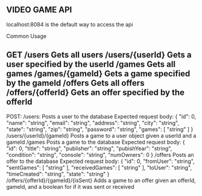 VIDEO GAME API
----------------------------------------------------------------------------
localhost:8084 is the default way to access the api

Common Usage

  GET
    /users
      Gets all users
    /users/{userId}
      Gets a user specified by the userId
    /games
      Gets all games
    /games/{gameId}
      Gets a game specified by the gameId
    /offers
      Gets all offers
    /offers/{offerId}
      Gets an offer specified by the offerId
-------------------------------------------------------------
  POST:
    /users:
      Posts a user to the database
      Expected request body:
        {
          "id": 0,
          "name": "string",
          "email": "string",
          "address": "string",
          "city": "string",
          "state": "string",
          "zip": "string",
          "password": "string",
          "games": [
            "string"
          ]
        }
    /users/{userId}/{gameId}
      Posts a game to a user object given a userId and a gameId
    /games
      Posts a game to the database
      Expected request body:
        {
          "id": 0,
          "title": "string",
          "publisher": "string",
          "pubishYear": "string",
          "condition": "string",
          "console": "string",
          "numOwners": 0
        }
    /offers
      Posts an offer to the database
      Expected request body:
        {
          "id": 0,
          "fromUser": "string",
          "sentGames": [
            "string"
          ],
          "receivedGames": [
            "string"
          ],
          "toUser": "string",
          "timeCreated": "string",
          "state": "string"
        }
    /offers/{offerId}/{gameId}/{isSent}
      Adds a game to an offer given an offerId, gameId, and a boolean for if it was sent or received
    
